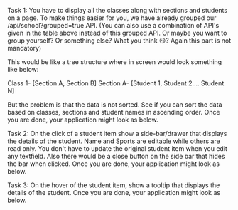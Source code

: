 Task 1: You have to display all the classes along with sections and students on a page. To make things easier for you, we have already grouped our /api/school?grouped=true API.
(You can also use a combination of API's given in the table above instead of this grouped API. Or maybe you want to group yourself? Or something else? What you think 😏? Again this part is not mandatory)

This would be like a tree structure where in screen would look something like below:

Class 1- [Section A, Section B]
Section A- [Student 1, Student 2…. Student N]

But the problem is that the data is not sorted. See if you can sort the data based on classes, sections and student names in ascending order. Once you are done, your application might look as below.

Task 2: On the click of a student item show a side-bar/drawer that displays the details of the student. Name and Sports are editable while others are read only. You don't have to update the original student item when you edit any textfield. Also there would be a close button on the side bar that hides the bar when clicked. Once you are done, your application might look as below.

Task 3: On the hover of the student item, show a tooltip that displays the details of the student. Once you are done, your application might look as below.
